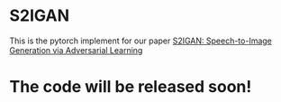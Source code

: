 # S2IGAN
This is the pytorch implement for our paper [S2IGAN: Speech-to-Image Generation via Adversarial Learning](https://arxiv.org/abs/2005.06968)

# The code will be released soon!
